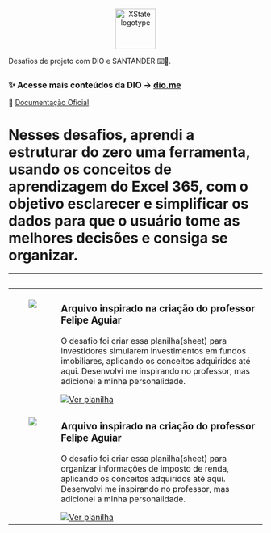 <p align="center">
  <br />

  <picture>
    <source media="(prefers-color-scheme: dark)" srcset="https://assets.dio.me/hyHTwMe8ItJmTWHGYgJuSrCHJU9b2GFyeVAu7EU2LCk/f:webp/h:77/q:80/w:77/L2NvdXJzZXMvYmFkZ2UvNDA2Njg0YTQtMzk2ZC00MTYwLTk0YjktZWFkOTM0ZTE4NTY0LnBuZw">
    <img alt="XState logotype" src="https://assets.dio.me/hyHTwMe8ItJmTWHGYgJuSrCHJU9b2GFyeVAu7EU2LCk/f:webp/h:77/q:80/w:77/L2NvdXJzZXMvYmFkZ2UvNDA2Njg0YTQtMzk2ZC00MTYwLTk0YjktZWFkOTM0ZTE4NTY0LnBuZw" width="80">
  </picture>
  <br />
</p>

Desafios de projeto com DIO e SANTANDER ⌨️💜.

### ✨ Acesse mais conteúdos da DIO → [dio.me](https://dio.me)

📖 [Documentação Oficial](https://docs.github.com/pt)

# Nesses desafios, aprendi a estruturar do zero uma ferramenta, usando os conceitos de aprendizagem do Excel 365, com o objetivo esclarecer e simplificar os dados para que o usuário tome as melhores decisões e consiga se organizar.

<table>
	<thead>
		<tr>
			<th colspan="2" width="2000">&nbsp;</th>
		</tr>
	</thead>
	<tbody>
		<tr>
			<td align="center" valign="top" width="80"><br />
			<a href="https://youtu.be/b0e8140kZRc">
      <img src="./.github/assets/icons/video.png" />
      </a>
      </td>
			<td valign="top">
			<h3>Arquivo inspirado na criação do professor Felipe Aguiar</h3>
			<p>O desafio foi criar essa planilha(sheet) para investidores simularem investimentos em fundos imobiliares, aplicando os conceitos adquiridos até aqui. Desenvolvi me inspirando no professor, mas adicionei a minha personalidade.</p>
			<a href="https://1drv.ms/x/c/4AB7F4CF8829B3DA/EYD8z2i50adNreVZzPP5AEEBhBD4Rud4Ud8t1g8qYtq79A?e=8Fon8G">
 			 	<img src="https://img.shields.io/badge/Ver%20planilha-E94D5F?style=for-the-badge" alt="Ver planilha">
			</a>
			</td>
		</tr>
		<tr>
			
<td 
		<td align="center" valign="top" width="80"><br />
			<a href="https://youtu.be/b0e8140kZRc">
      <img src="./.github/assets/icons/video.png" />
      </a>
      </td>	
                         <td valign="top">
			<h3>Arquivo inspirado na criação do professor Felipe Aguiar</h3>
			<p>O desafio foi criar essa planilha(sheet) para organizar informações de imposto de renda, aplicando os conceitos adquiridos até aqui. Desenvolvi me inspirando no professor, mas adicionei a minha personalidade.</p>
			<a href="[https://1drv.ms/x/c/4AB7F4CF8829B3DA/EYD8z2i50adNreVZzPP5AEEBhBD4Rud4Ud8t1g8qYtq79A?e=8Fon8G](https://1drv.ms/x/c/4AB7F4CF8829B3DA/EYCqooof4_xOiGtTLI-FVzABQSfzraCHw3j_6Cjr5ILzcQ?e=HrHUAi)">
 			 	<img src="https://img.shields.io/badge/Ver%20planilha-E94D5F?style=for-the-badge" alt="Ver planilha">
